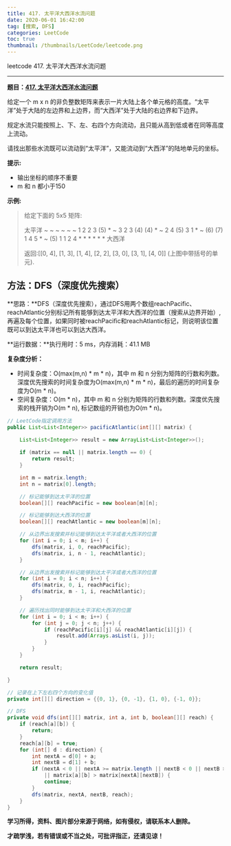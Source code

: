 ```yaml
---
title: 417. 太平洋大西洋水流问题
date: 2020-06-01 16:42:00
tag: [搜索, DFS]
categories: LeetCode
toc: true
thumbnail: /thumbnails/LeetCode/leetcode.png
---
```


leetcode 417. 太平洋大西洋水流问题

<!--more-->

---

**题目：[417. 太平洋大西洋水流问题](https://leetcode-cn.com/problems/pacific-atlantic-water-flow/)**

给定一个 m x n 的非负整数矩阵来表示一片大陆上各个单元格的高度。“太平洋”处于大陆的左边界和上边界，而“大西洋”处于大陆的右边界和下边界。

规定水流只能按照上、下、左、右四个方向流动，且只能从高到低或者在同等高度上流动。

请找出那些水流既可以流动到“太平洋”，又能流动到“大西洋”的陆地单元的坐标。

**提示:**

* 输出坐标的顺序不重要
* m 和 n 都小于150

**示例:**

> 给定下面的 5x5 矩阵:
> 
> 太平洋 ~   ~   ~   ~   ~ 
>    ~  1   2   2   3  (5) *
>    ~  3   2   3  (4) (4) *
>    ~  2   4  (5)  3   1  *
>    ~ (6) (7)  1   4   5  *
>    ~ (5)  1   1   2   4  *
>      *   *   *   *   * 大西洋
> 
> 返回:[[0, 4], [1, 3], [1, 4], [2, 2], [3, 0], [3, 1], [4, 0]] (上图中带括号的单元).

## 方法：DFS（深度优先搜索）

**思路：**DFS（深度优先搜索），通过DFS用两个数组reachPacific、reachAtlantic分别标记所有能够到达太平洋和大西洋的位置（搜索从边界开始）,再遍及每个位置，如果同时被reachPacific和reachAtlantic标记，则说明该位置既可以到达太平洋也可以到达大西洋。

**运行数据：**执行用时：5 ms，内存消耗：41.1 MB

**复杂度分析：**

* 时间复杂度：O(max(m,n) * m * n)，其中 m 和 n 分别为矩阵的行数和列数。深度优先搜索的时间复杂度为O(max(m,n) * m * n)，最后的遍历的时间复杂度为O(m * n)。
* 空间复杂度：O(m * n)，其中 m 和 n 分别为矩阵的行数和列数。深度优先搜索的栈开销为O(m * n), 标记数组的开销也为O(m * n)。

```java
// LeetCode指定调用方法 
public List<List<Integer>> pacificAtlantic(int[][] matrix) {
		
    List<List<Integer>> result = new ArrayList<List<Integer>>();

    if (matrix == null || matrix.length == 0) {
        return result;
    }

    int m = matrix.length;
    int n = matrix[0].length;

    // 标记能够到达太平洋的位置
    boolean[][] reachPacific = new boolean[m][n];

    // 标记能够到达大西洋的位置
    boolean[][] reachAtlantic = new boolean[m][n];

    // 从边界出发搜索并标记能够到达太平洋或者大西洋的位置
    for (int i = 0; i < m; i++) {
        dfs(matrix, i, 0, reachPacific);
        dfs(matrix, i, n - 1, reachAtlantic);
    }

    // 从边界出发搜索并标记能够到达太平洋或者大西洋的位置
    for (int i = 0; i < n; i++) {
        dfs(matrix, 0, i, reachPacific);
        dfs(matrix, m - 1, i, reachAtlantic);
    }

    // 遍历找出同时能够到达太平洋和大西洋的位置
    for (int i = 0; i < m; i++) {
        for (int j = 0; j < n; j++) {
            if (reachPacific[i][j] && reachAtlantic[i][j]) {
                result.add(Arrays.asList(i, j));
            }
        }
    }

    return result;

}

// 记录在上下左右四个方向的变化值
private int[][] direction = {{0, 1}, {0, -1}, {1, 0}, {-1, 0}};

// DFS
private void dfs(int[][] matrix, int a, int b, boolean[][] reach) {
    if (reach[a][b]) {
        return;
    }
    reach[a][b] = true;
    for (int[] d : direction) {
        int nextA = d[0] + a;
        int nextB = d[1] + b;
        if (nextA < 0 || nextA >= matrix.length || nextB < 0 || nextB >= matrix[0].length
            || matrix[a][b] > matrix[nextA][nextB]) {
            continue;
        }
        dfs(matrix, nextA, nextB, reach);
    }
}
```

**学习所得，资料、图片部分来源于网络，如有侵权，请联系本人删除。**

**才疏学浅，若有错误或不当之处，可批评指正，还请见谅！**